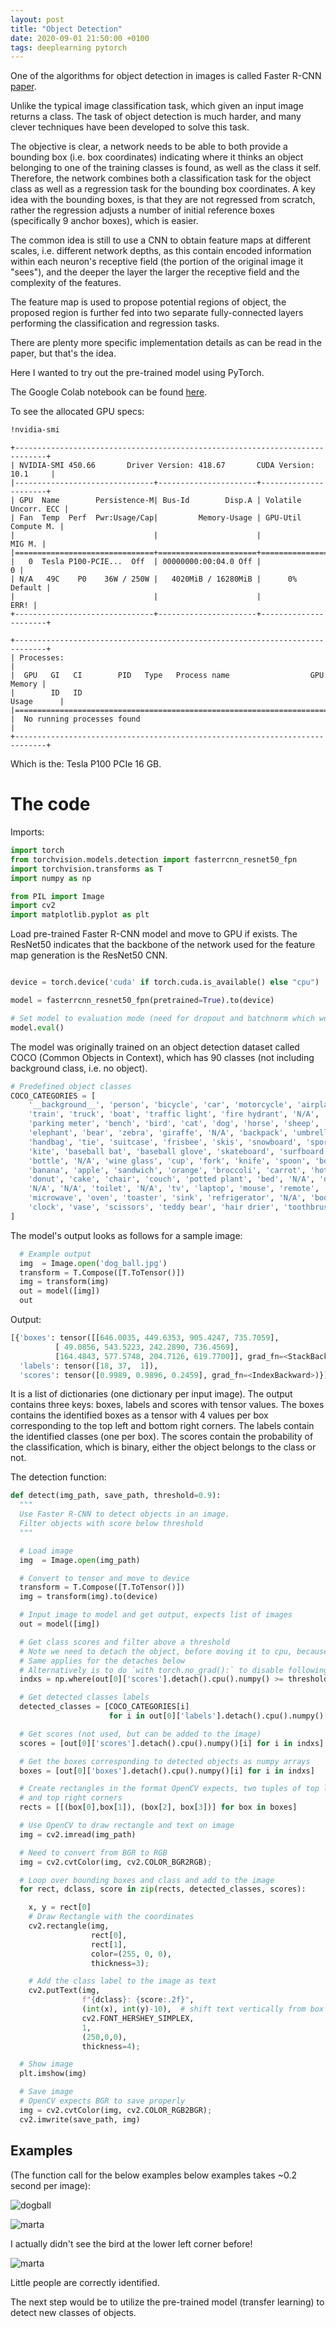 ```yaml
---
layout: post
title: "Object Detection"
date: 2020-09-01 21:50:00 +0100
tags: deeplearning pytorch
---
```


One of the algorithms for object detection in images is called
Faster R-CNN [paper](https://arxiv.org/abs/1506.01497).

Unlike the typical image classification task, which given an input image returns a class. The task of object detection is much harder, and many clever techniques have been developed to solve this task.

The objective is clear, a network needs to be able to both provide a bounding box (i.e. box coordinates) indicating where it thinks an object belonging to one of the training classes is found, as well as the class it self. Therefore, the network combines both a classification task for the object class as well as a regression task for the bounding box coordinates. A key idea with the bounding boxes, is that they are not regressed from scratch, rather the regression adjusts a number of initial reference boxes (specifically 9 anchor boxes), which is easier.

The common idea is still to use a CNN to obtain feature maps at different scales, i.e. different network depths, as this contain encoded information within each neuron's receptive field (the portion of the original image it "sees"), and the deeper the layer the larger the receptive field and the complexity of the features.

The feature map is used to propose potential regions of object, the proposed region is further fed into two separate fully-connected layers performing the classification and regression tasks.

There are plenty more specific implementation details as can be read in the paper, but that's the idea.

Here I wanted to try out the pre-trained model using PyTorch.

The Google Colab notebook can be found [here](https://colab.research.google.com/drive/1zt--4f1v1o9Mmd481xKfYI4aF8Z9vhxm?usp=sharing).

To see the allocated GPU specs:

```bash
!nvidia-smi
```

```
+-----------------------------------------------------------------------------+
| NVIDIA-SMI 450.66       Driver Version: 418.67       CUDA Version: 10.1     |
|-------------------------------+----------------------+----------------------+
| GPU  Name        Persistence-M| Bus-Id        Disp.A | Volatile Uncorr. ECC |
| Fan  Temp  Perf  Pwr:Usage/Cap|         Memory-Usage | GPU-Util  Compute M. |
|                               |                      |               MIG M. |
|===============================+======================+======================|
|   0  Tesla P100-PCIE...  Off  | 00000000:00:04.0 Off |                    0 |
| N/A   49C    P0    36W / 250W |   4020MiB / 16280MiB |      0%      Default |
|                               |                      |                 ERR! |
+-------------------------------+----------------------+----------------------+

+-----------------------------------------------------------------------------+
| Processes:                                                                  |
|  GPU   GI   CI        PID   Type   Process name                  GPU Memory |
|        ID   ID                                                   Usage      |
|=============================================================================|
|  No running processes found                                                 |
+-----------------------------------------------------------------------------+
```

Which is the: Tesla P100 PCIe 16 GB.

# The code

Imports:

```python
import torch
from torchvision.models.detection import fasterrcnn_resnet50_fpn
import torchvision.transforms as T
import numpy as np

from PIL import Image
import cv2
import matplotlib.pyplot as plt
```

Load pre-trained Faster R-CNN model and move to GPU if exists.
The ResNet50 indicates that the backbone of the network used for the feature map generation is the ResNet50 CNN.

```python

device = torch.device('cuda' if torch.cuda.is_available() else "cpu")

model = fasterrcnn_resnet50_fpn(pretrained=True).to(device)

# Set model to evaluation mode (need for dropout and batchnorm which work differently under training and evaluation)
model.eval()
```

The model was originally trained on an object detection dataset called COCO (Common Objects in Context),
which has 90 classes (not including background class, i.e. no object).

```python
# Predefined object classes
COCO_CATEGORIES = [
    '__background__', 'person', 'bicycle', 'car', 'motorcycle', 'airplane', 'bus',
    'train', 'truck', 'boat', 'traffic light', 'fire hydrant', 'N/A', 'stop sign',
    'parking meter', 'bench', 'bird', 'cat', 'dog', 'horse', 'sheep', 'cow',
    'elephant', 'bear', 'zebra', 'giraffe', 'N/A', 'backpack', 'umbrella', 'N/A', 'N/A',
    'handbag', 'tie', 'suitcase', 'frisbee', 'skis', 'snowboard', 'sports ball',
    'kite', 'baseball bat', 'baseball glove', 'skateboard', 'surfboard', 'tennis racket',
    'bottle', 'N/A', 'wine glass', 'cup', 'fork', 'knife', 'spoon', 'bowl',
    'banana', 'apple', 'sandwich', 'orange', 'broccoli', 'carrot', 'hot dog', 'pizza',
    'donut', 'cake', 'chair', 'couch', 'potted plant', 'bed', 'N/A', 'dining table',
    'N/A', 'N/A', 'toilet', 'N/A', 'tv', 'laptop', 'mouse', 'remote', 'keyboard', 'cell phone',
    'microwave', 'oven', 'toaster', 'sink', 'refrigerator', 'N/A', 'book',
    'clock', 'vase', 'scissors', 'teddy bear', 'hair drier', 'toothbrush'
]
```

The model's output looks as follows for a sample image:

```python
  # Example output
  img  = Image.open('dog_ball.jpg')
  transform = T.Compose([T.ToTensor()])
  img = transform(img)
  out = model([img])
  out
```

Output:

```python
[{'boxes': tensor([[646.0035, 449.6353, 905.4247, 735.7059],
          [ 49.0856, 543.5223, 242.2890, 736.4569],
          [164.4843, 577.5748, 204.7126, 619.7700]], grad_fn=<StackBackward>),
  'labels': tensor([18, 37,  1]),
  'scores': tensor([0.9989, 0.9896, 0.2459], grad_fn=<IndexBackward>)}]
```

It is a list of dictionaries (one dictionary per input image).
The output contains three keys: boxes, labels and scores with tensor values.
The boxes contains the identified boxes as a tensor with 4 values per box corresponding to the top left and bottom right corners.
The labels contain the identified classes (one per box).
The scores contain the probability of the classification, which is binary, either the object belongs to the class or not.

The detection function:

```python
def detect(img_path, save_path, threshold=0.9):
  """
  Use Faster R-CNN to detect objects in an image.
  Filter objects with score below threshold
  """

  # Load image
  img  = Image.open(img_path)

  # Convert to tensor and move to device
  transform = T.Compose([T.ToTensor()])
  img = transform(img).to(device)

  # Input image to model and get output, expects list of images
  out = model([img])

  # Get class scores and filter above a threshold
  # Note we need to detach the object, before moving it to cpu, because it is part of the computation graph.
  # Same applies for the detaches below
  # Alternatively is to do `with torch.no_grad():` to disable following operations on the object
  indxs = np.where(out[0]['scores'].detach().cpu().numpy() >= threshold)[0]

  # Get detected classes labels
  detected_classes = [COCO_CATEGORIES[i]
                      for i in out[0]['labels'].detach().cpu().numpy()[indxs]]

  # Get scores (not used, but can be added to the image)
  scores = [out[0]['scores'].detach().cpu().numpy()[i] for i in indxs]

  # Get the boxes corresponding to detected objects as numpy arrays
  boxes = [out[0]['boxes'].detach().cpu().numpy()[i] for i in indxs]

  # Create rectangles in the format OpenCV expects, two tuples of top left
  # and top right corners
  rects = [[(box[0],box[1]), (box[2], box[3])] for box in boxes]

  # Use OpenCV to draw rectangle and text on image
  img = cv2.imread(img_path)

  # Need to convert from BGR to RGB
  img = cv2.cvtColor(img, cv2.COLOR_BGR2RGB);

  # Loop over bounding boxes and class and add to the image
  for rect, dclass, score in zip(rects, detected_classes, scores):

    x, y = rect[0]
    # Draw Rectangle with the coordinates
    cv2.rectangle(img,
                  rect[0],
                  rect[1],
                  color=(255, 0, 0),
                  thickness=3);

    # Add the class label to the image as text
    cv2.putText(img,
                f"{dclass}: {score:.2f}",
                (int(x), int(y)-10),  # shift text vertically from box
                cv2.FONT_HERSHEY_SIMPLEX,
                1,
                (250,0,0),
                thickness=4);

  # Show image
  plt.imshow(img)

  # Save image
  # OpenCV expects BGR to save properly
  img = cv2.cvtColor(img, cv2.COLOR_RGB2BGR);
  cv2.imwrite(save_path, img)
```

## Examples

(The function call for the below examples below examples takes ~0.2 second per image):

![dogball](/assets/objectdetection/dog_ball_detected.jpg)

![marta](/assets/objectdetection/marta_parrot_detected.jpg)

I actually didn't see the bird at the lower left corner before!

![marta](/assets/objectdetection/family_detected.jpg)

Little people are correctly identified.

The next step would be to utilize the pre-trained model (transfer learning) to
detect new classes of objects.
